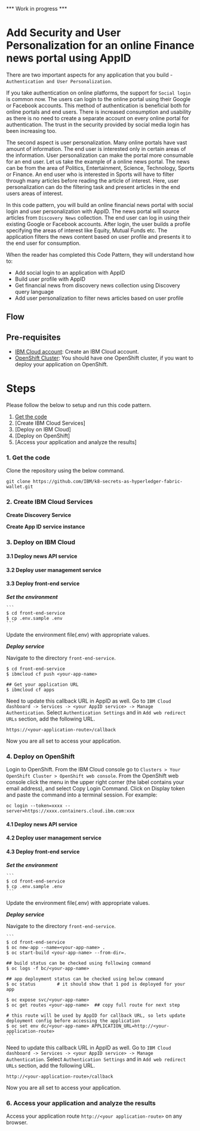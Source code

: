 *** Work in progress ***
# Add Security and User Personalization for an online Finance news portal using AppID

There are two important aspects for any application that you build - `Authentication and User Personalization`. 

If you take authentication on online platforms, the support for `Social login` is common now. The users can login to the online portal using their Google or Facebook accounts. This method of authentication is beneficial both for online portals and end users. There is increased consumption and usability as there is no need to create a separate account on every online portal for authentication. The trust in the security provided by social media login has been increasing too. 

The second aspect is user personalization. Many online portals have vast amount of information. The end user is interested only in certain areas of the information. User personalization can make the portal more consumable for an end user. Let us take the example of a online news portal. The news can be from the area of Politics, Entertainment, Science, Technology, Sports or Finance. An end user who is interested in Sports will have to filter through many articles before reading the article of interest. Here, user personalization can do the filtering task and present articles in the end users areas of interest.

In this code pattern, you will build an online financial news portal with social login and user personalization with AppID. The news portal will source articles from `Discovery News` collection. The end user can log in using their existing Google or Facebook accounts. After login, the user builds a profile specifying the areas of interest like Equity, Mutual Funds etc. The application filters the news content based on user profile and presents it to the end user for consumption.

When the reader has completed this Code Pattern, they will understand how to:
* Add social login to an application with AppID
* Build user profile with AppID
* Get financial news from discovery news collection using Discovery query language
* Add user personalization to filter news articles based on user profile

## Flow

## Pre-requisites
* [IBM Cloud account](https://www.ibm.com/cloud/): Create an IBM Cloud account.
* [OpenShift Cluster](https://docs.openshift.com): You should have one OpenShift cluster, if you want to deploy your application on OpenShift.

# Steps

Please follow the below to setup and run this code pattern.

1. [Get the code](#1-get-the-code)
2. [Create IBM Cloud Services]
3. [Deploy on IBM Cloud]
4. [Deploy on OpenShift]
5. [Access your application and analyze the results]

### 1. Get the code

Clone the repository using the below command.

```
git clone https://github.com/IBM/k8-secrets-as-hyperledger-fabric-wallet.git
```

### 2. Create IBM Cloud Services

**Create Discovery Service**


**Create App ID service instance**

### 3. Deploy on IBM Cloud

#### 3.1 Deploy news API service

#### 3.2 Deploy user management service

#### 3.3 Deploy front-end service

  ***Set the environment***

    ```
    $ cd front-end-service
    $ cp .env.sample .env
    ```

   Update the environment file(.env) with appropriate values.
   
  ***Deploy service***
  
   Navigate to the directory `front-end-service`.
   
   ```
   $ cd front-end-service
   $ ibmcloud cf push <your-app-name>
   
   ## Get your application URL
   $ ibmcloud cf apps
   ```
   
   Need to update this callback URL in AppID as well. Go to `IBM Cloud dashboard -> Services -> <your AppID service> -> Manage Authentication`.
  Select `Authentication Settings` and in `Add web redirect URLs` section, add the following URL.

  ```
  https://<your-application-route>/callback
  ```

  Now you are all set to access your application.
   

### 4. Deploy on OpenShift

Login to OpenShift. From the IBM Cloud console go to `Clusters > Your OpenShift Cluster > OpenShift web console`. From the OpenShift web console click the menu in the upper right corner (the label contains your email address), and select Copy Login Command. Click on Display token and paste the command into a terminal session.   For example:
  ```
  oc login --token=xxxx --server=https://xxxx.containers.cloud.ibm.com:xxx
  ```
  
#### 4.1 Deploy news API service

#### 4.2 Deploy user management service

#### 4.3 Deploy front-end service

  ***Set the environment***

    ```
    $ cd front-end-service
    $ cp .env.sample .env
    ```

   Update the environment file(.env) with appropriate values.
   
  ***Deploy service***
  
   Navigate to the directory `front-end-service`.

    ```
    $ cd front-end-service
    $ oc new-app --name=<your-app-name> .
    $ oc start-build <your-app-name> --from-dir=.

    ## build status can be checked using following command
    $ oc logs -f bc/<your-app-name>

    ## app deployment status can be checked using below command
    $ oc status        # it should show that 1 pod is deployed for your app

    $ oc expose svc/<your-app-name>
    $ oc get routes <your-app-name>  ## copy full route for next step

    # this route will be used by AppID for callback URL, so lets update deployment config before accessing the application
    $ oc set env dc/<your-app-name> APPLICATION_URL=http://<your-application-route>
    ```

  Need to update this callback URL in AppID as well. Go to `IBM Cloud dashboard -> Services -> <your AppID service> -> Manage Authentication`.
  Select `Authentication Settings` and in `Add web redirect URLs` section, add the following URL.

  ```
  http://<your-application-route>/callback
  ```

  Now you are all set to access your application.

### 6. Access your application and analyze the results

Access your application route `http://<your application-route>` on any browser.



